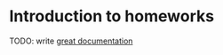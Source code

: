 # Introduction to homeworks

TODO: write [great documentation](http://jacobian.org/writing/great-documentation/what-to-write/)
